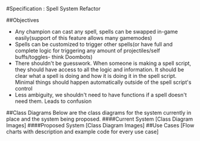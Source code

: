 #Specification : Spell System Refactor

##Objectives
* Any champion can cast any spell, spells can be swapped in-game easily(support of this feature allows many gamemodes)
* Spells can be customized to trigger other spells(or have full and complete logic for triggering any amount of projectiles/self buffs/toggles- think Doombots)
* There shouldn't be guesswork. When someone is making a spell script, they should have access to all the logic and information. It should be clear what a spell is doing and how it is doing it in the spell script. Minimal things should happen automatically outside of the spell script's control
* Less ambiguity, we shouldn't need to have functions if a spell doesn't need them. Leads to confusion

##Class Diagrams
Below are the class diagrams for the system currently in place and the system being proposed.
####Current System
[Class Diagram Images]
####Proposed System
[Class Diagram Images]
##Use Cases
[Flow charts with description and example code for every use case]

